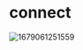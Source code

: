 # connect

![1679061251559](https://user-images.githubusercontent.com/82909291/225926209-417ff93d-f7d5-4471-8db6-4e72f3195b06.jpg)
